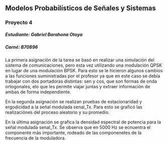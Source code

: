 ## Modelos Probabilísticos de Señales y Sistemas
### Proyecto 4
##### Estudiante: Gabriel Barahona Otoya
##### Carné: B70896

La primera asignación de la tarea se basó en realizar una simulación del sistema de comunicaciones, pero esta vez utilizando una modulación QPSK en lugar de una modulación BPSK. Para esto se le hicieron algunos cambios a las funciones suministradas por el profesor ya que en este caso se debía trabajar con dos portadoras distintas: sen y cos, que son formas de onda ortogonales, elo que les permite viajar juntas y extraer información de ambas de forma independiente.

En la segunda asignación se realizan pruebas de estacionaridad y ergodicidad a la señal modulada senal_Tx. Para esto se graficó las realizaciónes del proceso aleatorio y su promedio.

En la última asignación se grafica la densidad espectral de potencia para la señal modulada senal_Tx. Se observa que en 5000 Hz se ecnuentra el componente más importante, rodeado de las componenetes de la frecuencia de la moduladora.
